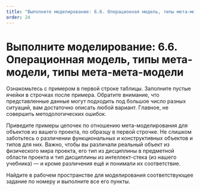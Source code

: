 ```yaml
---
title: "Выполните моделирование: 6.6. Операционная модель, типы мета-модели, типы мета-мета-модели"
order: 24
---
```


# Выполните моделирование: 6.6. Операционная модель, типы мета-модели, типы мета-мета-модели



Ознакомьтесь с примером в первой строке таблицы. Заполните пустые ячейки в строчках после примера. Обратите внимание, что представленные данные могут подходить под большое число разных ситуаций, вам достаточно описать любой вариант. Главное, не совершить методологических ошибок.

Приведите примеры цепочек по отношению мета-моделирования для объектов из вашего проекта, по образцу в первой строчке. Не слишком заботьтесь о различении функциональных и конструктивных объектов и типов для них. Важно, чтобы вы различали реальный объект из физического мира проекта, его тип из дисциплины в предметной области проекта и тип дисциплины из интеллект-стека (из нашего учебника) — и кроме различения ещё и понимали их соответствие.

Найдите в рабочем пространстве для моделирования соответствующее задание по номеру и выполните все его пункты.


